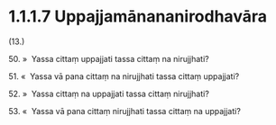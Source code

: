 

# 1.1.1.7 Uppajjamānananirodhavāra





(13.)

50\. »  Yassa cittaṃ uppajjati tassa cittaṃ na nirujjhati?

51\. «  Yassa vā pana cittaṃ na nirujjhati tassa cittaṃ uppajjati?

52\. »  Yassa cittaṃ na uppajjati tassa cittaṃ nirujjhati?

53\. «  Yassa vā pana cittaṃ nirujjhati tassa cittaṃ na uppajjati?



